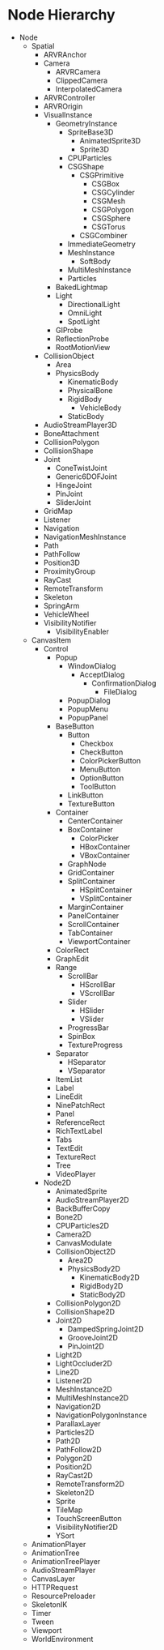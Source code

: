 # Node Hierarchy

- Node
    - Spatial
        - ARVRAnchor
        - Camera
            - ARVRCamera
            - ClippedCamera
            - InterpolatedCamera
        - ARVRController
        - ARVROrigin
        - VisualInstance
            - GeometryInstance
                - SpriteBase3D
                    - AnimatedSprite3D
                    - Sprite3D
                - CPUParticles
                - CSGShape
                    - CSGPrimitive
                        - CSGBox
                        - CSGCylinder
                        - CSGMesh
                        - CSGPolygon
                        - CSGSphere
                        - CSGTorus
                    - CSGCombiner
                - ImmediateGeometry
                - MeshInstance
                    - SoftBody
                - MultiMeshInstance
                - Particles
            - BakedLightmap
            - Light
                - DirectionalLight
                - OmniLight
                - SpotLight
            - GIProbe
            - ReflectionProbe
            - RootMotionView
        - CollisionObject
            - Area
            - PhysicsBody
                - KinematicBody
                - PhysicalBone
                - RigidBody
                    - VehicleBody
                - StaticBody
        - AudioStreamPlayer3D
        - BoneAttachment
        - CollisionPolygon
        - CollisionShape
        - Joint
            - ConeTwistJoint
            - Generic6DOFJoint
            - HingeJoint
            - PinJoint
            - SliderJoint
        - GridMap
        - Listener
        - Navigation
        - NavigationMeshInstance
        - Path
        - PathFollow
        - Position3D
        - ProximityGroup
        - RayCast
        - RemoteTransform
        - Skeleton
        - SpringArm
        - VehicleWheel
        - VisibilityNotifier
            - VisibilityEnabler
    - CanvasItem
        - Control
            - Popup
                - WindowDialog
                    - AcceptDialog
                        - ConfirmationDialog
                            - FileDialog
                - PopupDialog
                - PopupMenu
                - PopupPanel
            - BaseButton
                - Button
                    - Checkbox
                    - CheckButton
                    - ColorPickerButton
                    - MenuButton
                    - OptionButton
                    - ToolButton
                - LinkButton
                - TextureButton
            - Container
                - CenterContainer
                - BoxContainer
                    - ColorPicker
                    - HBoxContainer
                    - VBoxContainer
                - GraphNode
                - GridContainer
                - SplitContainer
                    - HSplitContainer
                    - VSplitContainer
                - MarginContainer
                - PanelContainer
                - ScrollContainer
                - TabContainer
                - ViewportContainer
            - ColorRect
            - GraphEdit
            - Range
                - ScrollBar
                    - HScrollBar
                    - VScrollBar
                - Slider
                    - HSlider
                    - VSlider
                - ProgressBar
                - SpinBox
                - TextureProgress
            - Separator
                - HSeparator
                - VSeparator
            - ItemList
            - Label
            - LineEdit
            - NinePatchRect
            - Panel
            - ReferenceRect
            - RichTextLabel
            - Tabs
            - TextEdit
            - TextureRect
            - Tree
            - VideoPlayer
        - Node2D
            - AnimatedSprite
            - AudioStreamPlayer2D
            - BackBufferCopy
            - Bone2D
            - CPUParticles2D
            - Camera2D
            - CanvasModulate
            - CollisionObject2D
                - Area2D
                - PhysicsBody2D
                    - KinematicBody2D
                    - RigidBody2D
                    - StaticBody2D
            - CollisionPolygon2D
            - CollisionShape2D
            - Joint2D
                - DampedSpringJoint2D
                - GrooveJoint2D
                - PinJoint2D
            - Light2D
            - LightOccluder2D
            - Line2D
            - Listener2D
            - MeshInstance2D
            - MultiMeshInstance2D
            - Navigation2D
            - NavigationPolygonInstance
            - ParallaxLayer
            - Particles2D
            - Path2D
            - PathFollow2D
            - Polygon2D
            - Position2D
            - RayCast2D
            - RemoteTransform2D
            - Skeleton2D
            - Sprite
            - TileMap
            - TouchScreenButton
            - VisibilityNotifier2D
            - YSort
    - AnimationPlayer
    - AnimationTree
    - AnimationTreePlayer
    - AudioStreamPlayer
    - CanvasLayer
    - HTTPRequest
    - ResourcePreloader
    - SkeletonIK
    - Timer
    - Tween
    - Viewport
    - WorldEnvironment